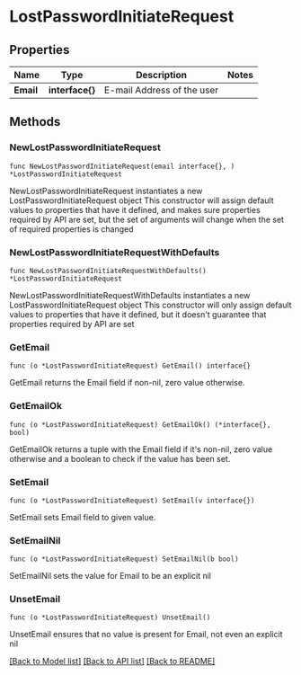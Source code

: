 # LostPasswordInitiateRequest

## Properties

Name | Type | Description | Notes
------------ | ------------- | ------------- | -------------
**Email** | **interface{}** | E-mail Address of the user | 

## Methods

### NewLostPasswordInitiateRequest

`func NewLostPasswordInitiateRequest(email interface{}, ) *LostPasswordInitiateRequest`

NewLostPasswordInitiateRequest instantiates a new LostPasswordInitiateRequest object
This constructor will assign default values to properties that have it defined,
and makes sure properties required by API are set, but the set of arguments
will change when the set of required properties is changed

### NewLostPasswordInitiateRequestWithDefaults

`func NewLostPasswordInitiateRequestWithDefaults() *LostPasswordInitiateRequest`

NewLostPasswordInitiateRequestWithDefaults instantiates a new LostPasswordInitiateRequest object
This constructor will only assign default values to properties that have it defined,
but it doesn't guarantee that properties required by API are set

### GetEmail

`func (o *LostPasswordInitiateRequest) GetEmail() interface{}`

GetEmail returns the Email field if non-nil, zero value otherwise.

### GetEmailOk

`func (o *LostPasswordInitiateRequest) GetEmailOk() (*interface{}, bool)`

GetEmailOk returns a tuple with the Email field if it's non-nil, zero value otherwise
and a boolean to check if the value has been set.

### SetEmail

`func (o *LostPasswordInitiateRequest) SetEmail(v interface{})`

SetEmail sets Email field to given value.


### SetEmailNil

`func (o *LostPasswordInitiateRequest) SetEmailNil(b bool)`

 SetEmailNil sets the value for Email to be an explicit nil

### UnsetEmail
`func (o *LostPasswordInitiateRequest) UnsetEmail()`

UnsetEmail ensures that no value is present for Email, not even an explicit nil

[[Back to Model list]](../README.md#documentation-for-models) [[Back to API list]](../README.md#documentation-for-api-endpoints) [[Back to README]](../README.md)


